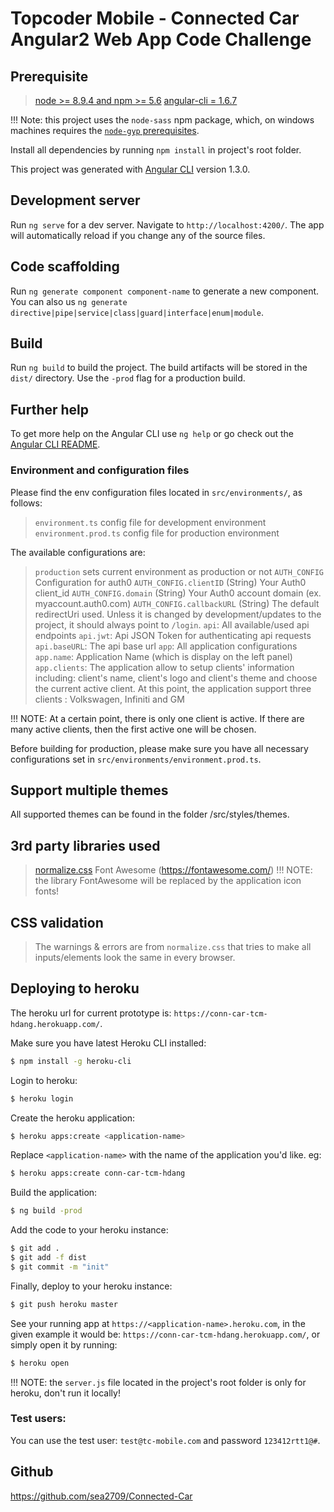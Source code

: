 # Topcoder Mobile - Connected Car Angular2 Web App Code Challenge

## Prerequisite
> [node >= 8.9.4 and npm >= 5.6](https://nodejs.org/en/download/)
> [angular-cli = 1.6.7](https://github.com/angular/angular-cli#installation)

!!! Note: this project uses the `node-sass` npm package, which, on windows machines
requires the [`node-gyp` prerequisites](https://github.com/nodejs/node-gyp#on-windows).

Install all dependencies by running `npm install` in project's root folder.

This project was generated with [Angular CLI](https://github.com/angular/angular-cli) version 1.3.0.

## Development server
Run `ng serve` for a dev server. Navigate to `http://localhost:4200/`. The app will automatically
reload if you change any of the source files.

## Code scaffolding
Run `ng generate component component-name` to generate a new component. You can also us
`ng generate directive|pipe|service|class|guard|interface|enum|module`.

## Build
Run `ng build` to build the project. The build artifacts will be stored in the `dist/` directory.
Use the `-prod` flag for a production build.

## Further help
To get more help on the Angular CLI use `ng help` or go check out the
[Angular CLI README](https://github.com/angular/angular-cli/blob/master/README.md).

### Environment and configuration files
Please find the env configuration files located in `src/environments/`, as follows:
> `environment.ts` config file for development environment
> `environment.prod.ts` config file for production environment

The available configurations are:
> `production` sets current environment as production or not
> `AUTH_CONFIG` Configuration for auth0
> `AUTH_CONFIG.clientID` (String) Your Auth0 client_id
> `AUTH_CONFIG.domain` (String) Your Auth0 account domain (ex. myaccount.auth0.com)
> `AUTH_CONFIG.callbackURL` (String) The default redirectUri used. Unless it is changed
                            by development/updates to the project, it should always point to `/login`.
> `api`: All available/used api endpoints
> `api.jwt`: Api JSON Token for authenticating api requests
> `api.baseURL`: The api base url
> `app`: All application configurations
> `app.name`: Application Name (which is display on the left panel)
> `app.clients`: The application allow to setup clients' information including: client's name, client's logo and client's theme and choose the current active client. At this point, the application support three clients : Volkswagen, Infiniti and GM
 
!!! NOTE: At a certain point, there is only one client is active. If there are many active clients, then the first active one will be chosen.

Before building for production, please make sure you have all necessary configurations
set in `src/environments/environment.prod.ts`.
 
## Support multiple themes
All supported themes can be found in the folder /src/styles/themes. 

## 3rd party libraries used
> [normalize.css](https://necolas.github.io/normalize.css/)
> Font Awesome (https://fontawesome.com/)
!!! NOTE: the library FontAwesome will be replaced by the application icon fonts!

## CSS validation
> The warnings & errors are from `normalize.css` that tries to make all inputs/elements look the same in every browser.

## Deploying to heroku
The heroku url for current prototype is: `https://conn-car-tcm-hdang.herokuapp.com/`.

Make sure you have latest Heroku CLI installed:
``` sh
$ npm install -g heroku-cli
```

Login to heroku:
``` sh
$ heroku login
```

Create the heroku application:
``` sh
$ heroku apps:create <application-name>
```
Replace `<application-name>` with the name of the application you'd like. eg:
``` sh
$ heroku apps:create conn-car-tcm-hdang
```

Build the application:
``` sh
$ ng build -prod
```

Add the code to your heroku instance:
``` sh
$ git add .
$ git add -f dist
$ git commit -m "init"
```

Finally, deploy to your heroku instance:
``` sh
$ git push heroku master
```

See your running app at `https://<application-name>.heroku.com`,
in the given example it would be: `https://conn-car-tcm-hdang.herokuapp.com/`, or simply open it by running:
``` sh
$ heroku open
```

!!! NOTE: the `server.js` file located in the project's root folder is only for heroku, don't run it locally!

### Test users:
You can use the test user: `test@tc-mobile.com` and password `123412rtt1@#`.

## Github
https://github.com/sea2709/Connected-Car